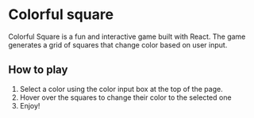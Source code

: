 # Colorful square

Colorful Square is a fun and interactive game built with React. The game generates a grid of squares that change color based on user input.

## How to play

1. Select a color using the color input box at the top of the page.
2. Hover over the squares to change their color to the selected one
3. Enjoy!